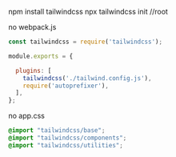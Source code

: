 npm install tailwindcss
npx tailwindcss init //root

no webpack.js
```js
const tailwindcss = require('tailwindcss');

module.exports = {

  plugins: [
    tailwindcss('./tailwind.config.js'),
    require('autoprefixer'),
  ],
};
```

no app.css

```css
@import "tailwindcss/base";
@import "tailwindcss/components";
@import "tailwindcss/utilities";
```

